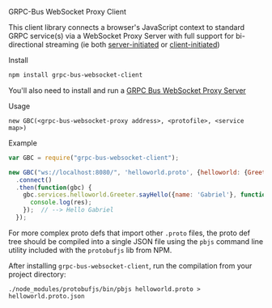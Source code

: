 GRPC-Bus WebSocket Proxy Client

This client library connects a browser's JavaScript context to standard GRPC service(s) via a WebSocket Proxy Server with full support for bi-directional streaming (ie both [server-initiated](https://github.com/gabrielgrant/grpc-bus-websocket-proxy-client/blob/master/demo/demo.js#L23) or [client-initiated](https://github.com/gabrielgrant/grpc-bus-websocket-proxy-client/blob/master/demo/demo.js#L23))


Install

```sh
npm install grpc-bus-websocket-client
```

You'll also need to install and run a [GRPC Bus WebSocket Proxy Server](http://github.com/gabrielgrant/grpc-bus-websocket-proxy-server)

Usage

```
new GBC(<grpc-bus-websocket-proxy address>, <protofile>, <service map>)
```

Example

```javascript
var GBC = require("grpc-bus-websocket-client");

new GBC("ws://localhost:8080/", 'helloworld.proto', {helloworld: {Greeter: 'localhost:50051'}})
  .connect()
  .then(function(gbc) {
    gbc.services.helloworld.Greeter.sayHello({name: 'Gabriel'}, function(err, res){
      console.log(res);
    });  // --> Hello Gabriel
  });
```

For more complex proto defs that import other `.proto` files, the proto
def tree should be compiled into a single JSON file using the `pbjs`
command line utility included with the `protobufjs` lib from NPM.

After installing `grpc-bus-websocket-client`, run the
compilation from your project directory:

```
./node_modules/protobufjs/bin/pbjs helloworld.proto > helloworld.proto.json
```
